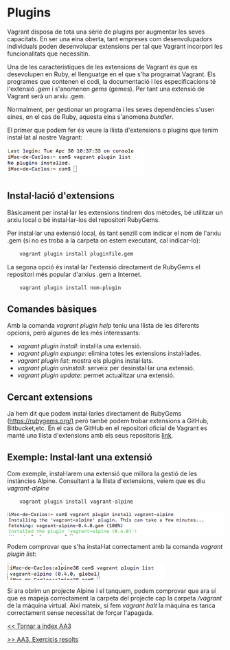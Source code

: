 # Plugins

Vagrant disposa de tota una sèrie de plugins per augmentar les seves capacitats. En ser una eina oberta, tant empreses com desenvolupadors individuals poden desenvolupar extensions per tal que Vagrant incorpori les funcionalitats que necessitin.

Una de les característiques de les extensions de Vagrant és que es desevolupen en Ruby, el llenguatge en el que s'ha programat Vagrant. Els programes que contenen el codi, la documentació i les especificacions té l'extensió *.gem* i s'anomenen *gems* (gemes). Per tant una extensió de Vagrant serà un arxiu .gem.

Normalment, per gestionar un programa i les seves dependències s'usen eines, en el cas de Ruby, aquesta eina s'anomena *bundler*.

El primer que podem fer és veure la llista d'extensions o plugins que tenim instal·lat al nostre Vagrant:

![pluginlist](pics/pluginlist.png)

## Instal·lació d'extensions

Bàsicament per instal·lar les extensions tindrem dos mètodes, bé utilitzar un arxiu local o bé instal·lar-los del repositori RubyGems.

Per instal·lar una extensió local, és tant senzill com indicar el nom de l'arxiu .gem (si no es troba a la carpeta on estem executant, cal indicar-lo):

```bash
    vagrant plugin install pluginfile.gem
```

La segona opció és instal·lar l'extensió directament de RubyGems el repositori més popular d'arxius .gem a Internet.

```bash
    vagrant plugin install nom-plugin
```

## Comandes bàsiques

Amb la comanda *vagrant plugin help* teniu una llista de les diferents opcions, però algunes de les més interessants:

* *vagrant plugin install*: instal·la una extensió.
* *vagrant plugin expunge*: elimina totes les extensions instal·lades.
* *vagrant plugin list*: mostra els plugins instal·lats.
* *vagrant plugin uninstall*: serveix per desinstal·lar una extensió.
* *vagrant plugin update*: permet actualitzar una extensió.

## Cercant extensions

Ja hem dit que podem instal·larles directament de RubyGems (<https://rubygems.org/)> però també podem trobar extensions a GitHub, Bitbucket,etc. En el cas de GitHub en el repositori oficial de Vagrant es manté una llista d'extensions amb els seus repositoris [link](https://github.com/hashicorp/vagrant/wiki/Available-Vagrant-Plugins).

## Exemple: Instal·lant una extensió

Com exemple, instal·larem una extensió que millora la gestió de les instàncies Alpine. Consultant a la llista d'extensions, veiem que es diu *vagrant-alpine*

```bash
    vagrant plugin install vagrant-alpine
```

![PluginInstall](pics/pluginInstalled.png)

Podem comprovar que s'ha instal·lat correctament amb la comanda *vagrant plugin list*:

![PluginAlpineInstalled](pics/pluginAlpine.png)

Si ara obrim un projecte Alpine i el tanquem, podem comprovar que ara sí que es mapeja correctament la carpeta del projecte cap la carpeta */vagrant* de la màquina virtual. Així mateix, si fem *vagrant halt* la màquina es tanca correctament sense necessitat de forçar l'apagada.

[<< Tornar a índex AA3](../README.md)

[>> AA3. Exercicis resolts](../X)